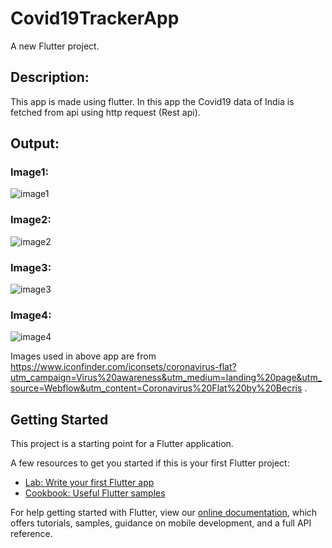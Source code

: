 # Covid19TrackerApp

A new Flutter project.

## Description:

This app is made using flutter. 
In this app the Covid19 data of India is fetched from api using http request (Rest api).

## Output:
### Image1:
![image1](https://user-images.githubusercontent.com/67038867/87250685-37da4500-c484-11ea-84e5-d2bb64a1150b.jpg)
### Image2:
![image2](https://user-images.githubusercontent.com/67038867/87250687-3c066280-c484-11ea-9cf0-d93d44be32d2.jpg)
### Image3:
![image3](https://user-images.githubusercontent.com/67038867/87250688-4163ad00-c484-11ea-912d-4d1e08e20a45.jpg)
### Image4:
![image4](https://user-images.githubusercontent.com/67038867/87250691-445e9d80-c484-11ea-9767-7cb79c30864f.jpg)


Images used in above app are from https://www.iconfinder.com/iconsets/coronavirus-flat?utm_campaign=Virus%20awareness&utm_medium=landing%20page&utm_source=Webflow&utm_content=Coronavirus%20Flat%20by%20Becris .

## Getting Started

This project is a starting point for a Flutter application.

A few resources to get you started if this is your first Flutter project:

- [Lab: Write your first Flutter app](https://flutter.dev/docs/get-started/codelab)
- [Cookbook: Useful Flutter samples](https://flutter.dev/docs/cookbook)

For help getting started with Flutter, view our
[online documentation](https://flutter.dev/docs), which offers tutorials,
samples, guidance on mobile development, and a full API reference.

